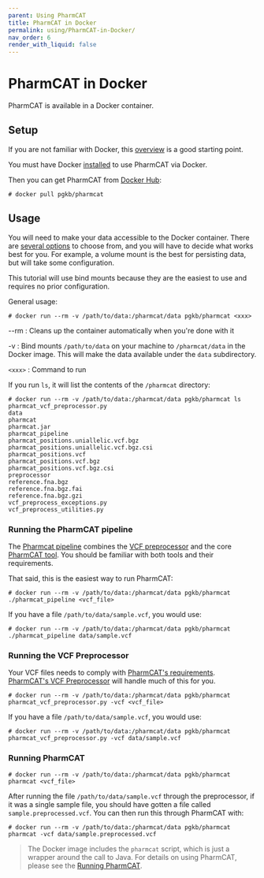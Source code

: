 ```yaml
---
parent: Using PharmCAT
title: PharmCAT in Docker
permalink: using/PharmCAT-in-Docker/
nav_order: 6
render_with_liquid: false
---
```

# PharmCAT in Docker

PharmCAT is available in a Docker container.

## Setup

If you are not familiar with Docker, this [overview](https://docs.docker.com/get-started/overview/) is a good starting point.

You must have Docker [installed](https://docs.docker.com/get-docker/) to use PharmCAT via Docker.

Then you can get PharmCAT from [Docker Hub](https://hub.docker.com/r/pgkb/pharmcat):

```console
# docker pull pgkb/pharmcat
```

## Usage

You will need to make your data accessible to the Docker container. There are
[several options](https://docs.docker.com/storage/) to choose from, and you will have to decide what works best for you.
For example, a volume mount is the best for persisting data, but will take some configuration.

This tutorial will use bind mounts because they are the easiest to use and requires no prior configuration.

General usage:

```console
# docker run --rm -v /path/to/data:/pharmcat/data pgkb/pharmcat <xxx>
```

--rm
: Cleans up the container automatically when you're done with it

-v
: Bind mounts `/path/to/data` on your machine to `/pharmcat/data` in the Docker image.  This will make the data available under the `data` subdirectory.

`<xxx>`
: Command to run

If you run `ls`, it will list the contents of the `/pharmcat` directory:

```console
# docker run --rm -v /path/to/data:/pharmcat/data pgkb/pharmcat ls
pharmcat_vcf_preprocessor.py
data
pharmcat
pharmcat.jar
pharmcat_pipeline
pharmcat_positions.uniallelic.vcf.bgz
pharmcat_positions.uniallelic.vcf.bgz.csi
pharmcat_positions.vcf
pharmcat_positions.vcf.bgz
pharmcat_positions.vcf.bgz.csi
preprocessor
reference.fna.bgz
reference.fna.bgz.fai
reference.fna.bgz.gzi
vcf_preprocess_exceptions.py
vcf_preprocess_utilities.py
```


### Running the PharmCAT pipeline

The [Pharmcat pipeline](/using/Running-PharmCAT-Pipeline) combines the [VCF preprocessor](/using/VCF-Preprocessor) and
the core [PharmCAT tool](/using/Running-PharmCAT).  You should be familiar with both tools and their requirements.

That said, this is the easiest way to run PharmCAT:

```console
# docker run --rm -v /path/to/data:/pharmcat/data pgkb/pharmcat ./pharmcat_pipeline <vcf_file>
```

If you have a file `/path/to/data/sample.vcf`, you would use:

```console
# docker run --rm -v /path/to/data:/pharmcat/data pgkb/pharmcat ./pharmcat_pipeline data/sample.vcf
```


### Running the VCF Preprocessor

Your VCF files needs to comply with [PharmCAT's requirements](/using/VCF-Requirements).  [PharmCAT's VCF Preprocessor](/using/VCF-Preprocessor) will handle much of this for you.

```console
# docker run --rm -v /path/to/data:/pharmcat/data pgkb/pharmcat pharmcat_vcf_preprocessor.py -vcf <vcf_file>
```

If you have a file `/path/to/data/sample.vcf`, you would use:

```console
# docker run --rm -v /path/to/data:/pharmcat/data pgkb/pharmcat pharmcat_vcf_preprocessor.py -vcf data/sample.vcf
```


### Running PharmCAT

```console
# docker run --rm -v /path/to/data:/pharmcat/data pgkb/pharmcat pharmcat <vcf_file>
```

After running the file `/path/to/data/sample.vcf` through the preprocessor, if it was a single sample file, you should 
have gotten a file called `sample.preprocessed.vcf`.  You can then run this through PharmCAT with:

```console
# docker run --rm -v /path/to/data:/pharmcat/data pgkb/pharmcat pharmcat -vcf data/sample.preprocessed.vcf
```

> The Docker image includes the `pharmcat` script, which is just a wrapper around the call to Java.  For details on 
> using PharmCAT, please see the [Running PharmCAT](/using/Running-PharmCAT).
